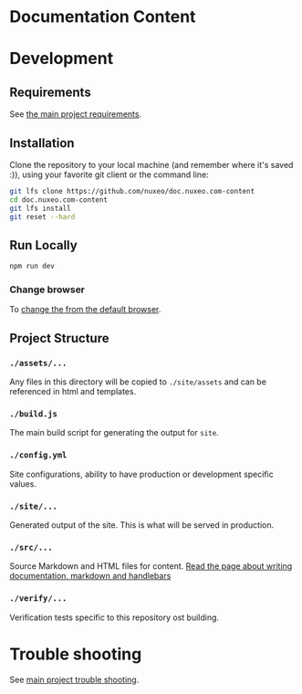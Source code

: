 # Documentation Content

# Development
## Requirements
See [the main project requirements](https://github.com/nuxeo/doc.nuxeo.com/blob/master/README.md#requirements).

## Installation
Clone the repository to your local machine (and remember where it's saved :)), using your favorite git client or the command line:
```bash
git lfs clone https://github.com/nuxeo/doc.nuxeo.com-content
cd doc.nuxeo.com-content
git lfs install
git reset --hard
```

## Run Locally
```bash
npm run dev
```

### Change browser
To [change the from the default browser](https://github.com/nuxeo/doc.nuxeo.com/blob/master/README.md#change-browser).

## Project Structure
### `./assets/...`
Any files in this directory will be copied to `./site/assets` and can be referenced in html and templates.

### `./build.js`
The main build script for generating the output for `site`.

### `./config.yml`
Site configurations, ability to have production or development specific values.

### `./site/...`
Generated output of the site. This is what will be served in production.

### `./src/...`
Source Markdown and HTML files for content.
[Read the page about writing documentation, markdown and handlebars](https://github.com/nuxeo/doc.nuxeo.com/blob/master/docs/writing-documentation.md)

### `./verify/...`
Verification tests specific to this repository ost building.


# Trouble shooting
See [main project trouble shooting](https://github.com/nuxeo/doc.nuxeo.com/blob/master/README.md#trouble-shooting).
